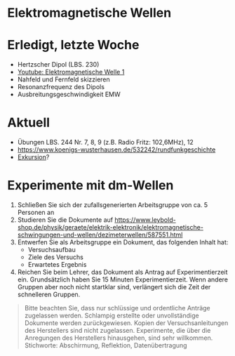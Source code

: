 Elektromagnetische Wellen
===========================

# Erledigt, letzte Woche

- Hertzscher Dipol (LBS. 230)
- [Youtube: Elektromagnetische Welle 1](https://www.youtube.com/watch?v=FLQ1nDHi_uk)
- Nahfeld und Fernfeld skizzieren
- Resonanzfrequenz des Dipols
- Ausbreitungsgeschwindigkeit EMW

# Aktuell

- Übungen LBS. 244 Nr. 7, 8, 9 (z.B. Radio Fritz: 102,6MHz), 12
- https://www.koenigs-wusterhausen.de/532242/rundfunkgeschichte
- [Exkursion](https://www.koenigs-wusterhausen.de/820561/Sender--und-Funktechnikmuseum)?


# Experimente mit dm-Wellen

1. Schließen Sie sich der zufallsgenerierten Arbeitsgruppe von ca. 5 Personen an
2. Studieren Sie die Dokumente auf https://www.leybold-shop.de/physik/geraete/elektrik-elektronik/elektromagnetische-schwingungen-und-wellen/dezimeterwellen/587551.html
3. Entwerfen Sie als Arbeitsgruppe ein Dokument, das folgenden Inhalt hat:
    * Versuchsaufbau
    * Ziele des Versuchs
    * Erwartetes Ergebnis
4. Reichen Sie beim Lehrer, das Dokument als Antrag auf Experimentierzeit ein. Grundsätzlich haben Sie 15 Minuten Experimentierzeit. Wenn andere Gruppen aber noch nicht startklar sind, verlängert sich die Zeit der schnelleren Gruppen.

> Bitte beachten Sie, dass nur schlüssige und ordentliche Anträge zugelassen werden. Schlampig erstellte oder unvollständige Dokumente werden zurückgewiesen.
> Kopien der Versuchsanleitungen des Herstellers sind nicht zugelassen.
> Experimente, die über die Anregungen des Herstellers hinausgehen, sind sehr willkommen. Stichworte: Abschirmung, Reflektion, Datenübertragung